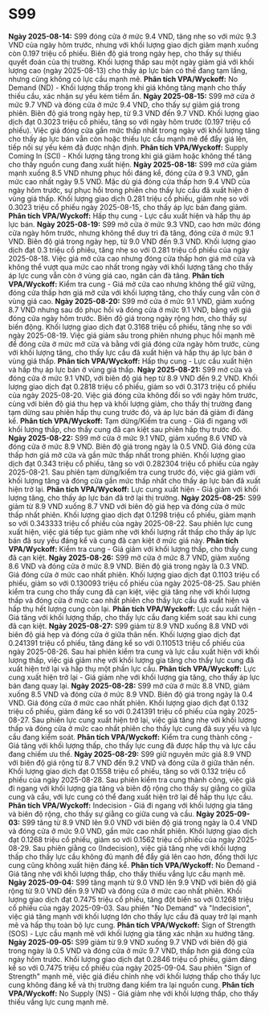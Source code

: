 # S99

**Ngày 2025-08-14:** S99 đóng cửa ở mức 9.4 VND, tăng nhẹ so với mức 9.3 VND của ngày hôm trước, nhưng với khối lượng giao dịch giảm mạnh xuống còn 0.197 triệu cổ phiếu. Biên độ giá trong ngày hẹp, cho thấy sự thiếu quyết đoán của thị trường. Khối lượng thấp sau một ngày giảm giá với khối lượng cao (ngày 2025-08-13) cho thấy áp lực bán có thể đang tạm lắng, nhưng cũng không có lực cầu mạnh mẽ. **Phân tích VPA/Wyckoff:** No Demand (ND) - Khối lượng thấp trong khi giá không tăng mạnh cho thấy thiếu cầu, xác nhận sự yếu kém tiềm ẩn.
**Ngày 2025-08-15:** S99 mở cửa ở mức 9.7 VND và đóng cửa ở mức 9.4 VND, cho thấy sự giảm giá trong phiên. Biên độ giá trong ngày hẹp, từ 9.3 VND đến 9.7 VND. Khối lượng giao dịch đạt 0.3023 triệu cổ phiếu, tăng so với ngày hôm trước (0.197 triệu cổ phiếu). Việc giá đóng cửa gần mức thấp nhất trong ngày với khối lượng tăng cho thấy áp lực bán vẫn còn hoặc thiếu lực cầu mạnh mẽ để đẩy giá lên, tiếp nối sự yếu kém đã được nhận định. **Phân tích VPA/Wyckoff:** Supply Coming In (SCI) - Khối lượng tăng trong khi giá giảm hoặc không thể tăng cho thấy nguồn cung đang xuất hiện.
**Ngày 2025-08-18:** S99 mở cửa giảm mạnh xuống 8.5 VND nhưng phục hồi đáng kể, đóng cửa ở 9.3 VND, gần mức cao nhất ngày 9.5 VND. Mặc dù giá đóng cửa thấp hơn 9.4 VND của ngày hôm trước, sự phục hồi trong phiên cho thấy lực cầu đã xuất hiện ở vùng giá thấp. Khối lượng giao dịch 0.281 triệu cổ phiếu, giảm nhẹ so với 0.3023 triệu cổ phiếu ngày 2025-08-15, cho thấy áp lực bán đang giảm. **Phân tích VPA/Wyckoff:** Hấp thụ cung - Lực cầu xuất hiện và hấp thụ áp lực bán.
**Ngày 2025-08-19:** S99 mở cửa ở mức 9.3 VND, cao hơn mức đóng cửa ngày hôm trước, nhưng không thể duy trì đà tăng, đóng cửa ở mức 9.1 VND. Biên độ giá trong ngày hẹp, từ 9.0 VND đến 9.3 VND. Khối lượng giao dịch đạt 0.3 triệu cổ phiếu, tăng nhẹ so với 0.281 triệu cổ phiếu của ngày 2025-08-18. Việc giá mở cửa cao nhưng đóng cửa thấp hơn giá mở cửa và không thể vượt qua mức cao nhất trong ngày với khối lượng tăng cho thấy áp lực cung vẫn còn ở vùng giá cao, ngăn cản đà tăng. **Phân tích VPA/Wyckoff:** Kiểm tra cung - Giá mở cửa cao nhưng không thể giữ vững, đóng cửa thấp hơn giá mở cửa với khối lượng tăng, cho thấy cung vẫn còn ở vùng giá cao.
**Ngày 2025-08-20:** S99 mở cửa ở mức 9.1 VND, giảm xuống 8.7 VND nhưng sau đó phục hồi và đóng cửa ở mức 9.1 VND, bằng với giá đóng cửa ngày hôm trước. Biên độ giá trong ngày rộng hơn, cho thấy sự biến động. Khối lượng giao dịch đạt 0.3168 triệu cổ phiếu, tăng nhẹ so với ngày 2025-08-19. Việc giá giảm sâu trong phiên nhưng phục hồi mạnh mẽ để đóng cửa ở mức mở cửa và bằng với giá đóng cửa ngày hôm trước, cùng với khối lượng tăng, cho thấy lực cầu đã xuất hiện và hấp thụ áp lực bán ở vùng giá thấp. **Phân tích VPA/Wyckoff:** Hấp thụ cung - Lực cầu xuất hiện và hấp thụ áp lực bán ở vùng giá thấp.
**Ngày 2025-08-21:** S99 mở cửa và đóng cửa ở mức 9.1 VND, với biên độ giá hẹp từ 8.9 VND đến 9.2 VND. Khối lượng giao dịch đạt 0.2818 triệu cổ phiếu, giảm so với 0.3173 triệu cổ phiếu của ngày 2025-08-20. Việc giá đóng cửa không đổi so với ngày hôm trước, cùng với biên độ giá thu hẹp và khối lượng giảm, cho thấy thị trường đang tạm dừng sau phiên hấp thụ cung trước đó, và áp lực bán đã giảm đi đáng kể. **Phân tích VPA/Wyckoff:** Tạm dừng/Kiểm tra cung - Giá đi ngang với khối lượng thấp, cho thấy cung đã cạn kiệt sau phiên hấp thụ trước đó.
**Ngày 2025-08-22:** S99 mở cửa ở mức 9.1 VND, giảm xuống 8.6 VND và đóng cửa ở mức 8.9 VND. Biên độ giá trong ngày là 0.5 VND. Giá đóng cửa thấp hơn giá mở cửa và gần mức thấp nhất trong phiên. Khối lượng giao dịch đạt 0.343 triệu cổ phiếu, tăng so với 0.282304 triệu cổ phiếu của ngày 2025-08-21. Sau phiên tạm dừng/kiểm tra cung trước đó, việc giá giảm với khối lượng tăng và đóng cửa gần mức thấp nhất cho thấy áp lực bán đã xuất hiện trở lại. **Phân tích VPA/Wyckoff:** Lực cung xuất hiện - Giá giảm với khối lượng tăng, cho thấy áp lực bán đã trở lại thị trường.
**Ngày 2025-08-25:** S99 giảm từ 8.9 VND xuống 8.7 VND với biên độ giá hẹp và đóng cửa ở mức thấp nhất phiên. Khối lượng giao dịch đạt 0.1298 triệu cổ phiếu, giảm mạnh so với 0.343333 triệu cổ phiếu của ngày 2025-08-22. Sau phiên lực cung xuất hiện, việc giá tiếp tục giảm nhẹ với khối lượng rất thấp cho thấy áp lực bán đã suy yếu đáng kể và cung đã cạn kiệt ở mức giá này. **Phân tích VPA/Wyckoff:** Kiểm tra cung - Giá giảm với khối lượng thấp, cho thấy cung đã cạn kiệt.
**Ngày 2025-08-26:** S99 mở cửa ở mức 8.7 VND, giảm xuống 8.6 VND và đóng cửa ở mức 8.9 VND. Biên độ giá trong ngày là 0.3 VND. Giá đóng cửa ở mức cao nhất phiên. Khối lượng giao dịch đạt 0.1103 triệu cổ phiếu, giảm so với 0.130093 triệu cổ phiếu của ngày 2025-08-25. Sau phiên kiểm tra cung cho thấy cung đã cạn kiệt, việc giá tăng nhẹ với khối lượng thấp và đóng cửa ở mức cao nhất phiên cho thấy lực cầu đã xuất hiện và hấp thụ hết lượng cung còn lại. **Phân tích VPA/Wyckoff:** Lực cầu xuất hiện - Giá tăng với khối lượng thấp, cho thấy lực cầu đang kiểm soát sau khi cung đã cạn kiệt.
**Ngày 2025-08-27:** S99 giảm từ 8.9 VND xuống 8.8 VND với biên độ giá hẹp và đóng cửa ở giữa thân nến. Khối lượng giao dịch đạt 0.241391 triệu cổ phiếu, tăng đáng kể so với 0.110513 triệu cổ phiếu của ngày 2025-08-26. Sau hai phiên kiểm tra cung và lực cầu xuất hiện với khối lượng thấp, việc giá giảm nhẹ với khối lượng gia tăng cho thấy lực cung đã xuất hiện trở lại và hấp thụ một phần lực cầu. **Phân tích VPA/Wyckoff:** Lực cung xuất hiện trở lại - Giá giảm nhẹ với khối lượng gia tăng, cho thấy áp lực bán đang quay lại.
**Ngày 2025-08-28:** S99 mở cửa ở mức 8.8 VND, giảm xuống 8.5 VND và đóng cửa ở mức 8.9 VND. Biên độ giá trong ngày là 0.4 VND. Giá đóng cửa ở mức cao nhất phiên. Khối lượng giao dịch đạt 0.132 triệu cổ phiếu, giảm đáng kể so với 0.241391 triệu cổ phiếu của ngày 2025-08-27. Sau phiên lực cung xuất hiện trở lại, việc giá tăng nhẹ với khối lượng thấp và đóng cửa ở mức cao nhất phiên cho thấy lực cung đã suy yếu và lực cầu đang kiểm soát. **Phân tích VPA/Wyckoff:** Kiểm tra cung thành công - Giá tăng với khối lượng thấp, cho thấy lực cung đã được hấp thụ và lực cầu đang chiếm ưu thế.
**Ngày 2025-08-29:** S99 giữ nguyên mức giá 8.9 VND với biên độ giá rộng từ 8.7 VND đến 9.2 VND và đóng cửa ở giữa thân nến. Khối lượng giao dịch đạt 0.1558 triệu cổ phiếu, tăng so với 0.132 triệu cổ phiếu của ngày 2025-08-28. Sau phiên kiểm tra cung thành công, việc giá đi ngang với khối lượng gia tăng và biên độ rộng cho thấy sự giằng co giữa cung và cầu, với lực cung có thể đang xuất hiện trở lại để hấp thụ lực cầu. **Phân tích VPA/Wyckoff:** Indecision - Giá đi ngang với khối lượng gia tăng và biên độ rộng, cho thấy sự giằng co giữa cung và cầu.
**Ngày 2025-09-03:** S99 tăng từ 8.9 VND lên 9.0 VND với biên độ giá trong ngày là 0.4 VND và đóng cửa ở mức 9.0 VND, gần mức cao nhất phiên. Khối lượng giao dịch đạt 0.1268 triệu cổ phiếu, giảm so với 0.1562 triệu cổ phiếu của ngày 2025-08-29. Sau phiên giằng co (Indecision), việc giá tăng nhẹ với khối lượng thấp cho thấy lực cầu không đủ mạnh để đẩy giá lên cao hơn, đồng thời lực cung cũng không xuất hiện đáng kể. **Phân tích VPA/Wyckoff:** No Demand - Giá tăng nhẹ với khối lượng thấp, cho thấy thiếu vắng lực cầu mạnh mẽ.
**Ngày 2025-09-04:** S99 tăng mạnh từ 9.0 VND lên 9.9 VND với biên độ giá rộng từ 9.0 VND đến 9.9 VND và đóng cửa ở mức cao nhất phiên. Khối lượng giao dịch đạt 0.7475 triệu cổ phiếu, tăng đột biến so với 0.1268 triệu cổ phiếu của ngày 2025-09-03. Sau phiên "No Demand" và "Indecision", việc giá tăng mạnh với khối lượng lớn cho thấy lực cầu đã quay trở lại mạnh mẽ và hấp thụ toàn bộ lực cung. **Phân tích VPA/Wyckoff:** Sign of Strength (SOS) - Lực cầu mạnh mẽ với khối lượng gia tăng xác nhận xu hướng tăng.
**Ngày 2025-09-05:** S99 giảm từ 9.9 VND xuống 9.7 VND với biên độ giá trong ngày là 0.5 VND và đóng cửa ở mức 9.7 VND, thấp hơn giá đóng cửa ngày hôm trước. Khối lượng giao dịch đạt 0.2846 triệu cổ phiếu, giảm đáng kể so với 0.7475 triệu cổ phiếu của ngày 2025-09-04. Sau phiên "Sign of Strength" mạnh mẽ, việc giá điều chỉnh nhẹ với khối lượng thấp cho thấy lực cung không đáng kể và thị trường đang kiểm tra lại nguồn cung. **Phân tích VPA/Wyckoff:** No Supply (NS) - Giá giảm nhẹ với khối lượng thấp, cho thấy thiếu vắng lực cung mạnh mẽ.
